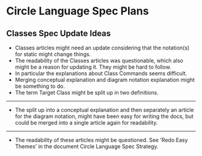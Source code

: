Circle Language Spec Plans
==========================

Classes Spec Update Ideas
-------------------------

- Classes articles might need an update considering that the notation(s) for static might change things.
- The readability of the Classes articles was questionable, which also might be a reason for updating it. They might be hard to follow.
- In particular the explanations about Class Commands seems difficult.
- Merging conceptual explanation and diagram notation explanation might be something to do.
- The term Target Class might be split up in two definitions.
-----
- The split up into a conceptual explanation and then separately an article for the diagram notation, might have been easy for writing the docs, but could be merged into a single article again for readability.
-----
- The readability of these articles might be questioned. See 'Redo Easy Themes' in the document Circle Language Spec Strategy.
